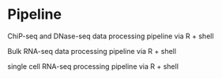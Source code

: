 # Pipeline
ChiP-seq and DNase-seq data processing pipeline via R + shell

Bulk RNA-seq data processing pipeline via R + shell

single cell RNA-seq processing pipeline via R + shell
